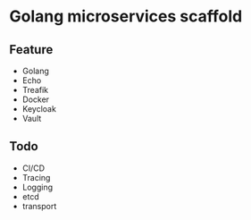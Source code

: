 # Golang microservices scaffold

## Feature
- Golang
- Echo
- Treafik
- Docker
- Keycloak
- Vault

## Todo
- CI/CD
- Tracing
- Logging
- etcd
- transport
